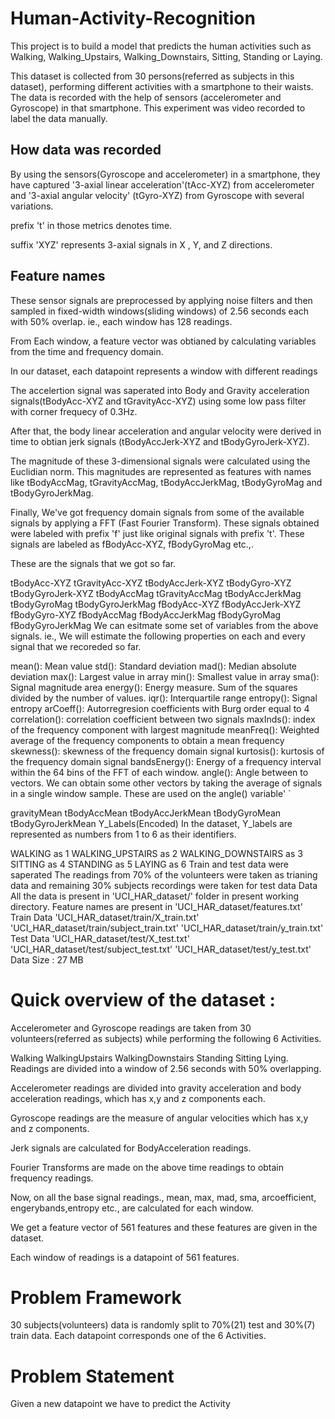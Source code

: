 # Human-Activity-Recognition

This project is to build a model that predicts the human activities such as Walking, Walking_Upstairs, Walking_Downstairs, Sitting, Standing or Laying.

This dataset is collected from 30 persons(referred as subjects in this dataset), performing different activities with a smartphone to their waists. The data is recorded with the help of sensors (accelerometer and Gyroscope) in that smartphone. This experiment was video recorded to label the data manually.

## How data was recorded
By using the sensors(Gyroscope and accelerometer) in a smartphone, they have captured '3-axial linear acceleration'(tAcc-XYZ) from accelerometer and '3-axial angular velocity' (tGyro-XYZ) from Gyroscope with several variations.

prefix 't' in those metrics denotes time.

suffix 'XYZ' represents 3-axial signals in X , Y, and Z directions.

## Feature names
These sensor signals are preprocessed by applying noise filters and then sampled in fixed-width windows(sliding windows) of 2.56 seconds each with 50% overlap. ie., each window has 128 readings.

From Each window, a feature vector was obtianed by calculating variables from the time and frequency domain.

In our dataset, each datapoint represents a window with different readings

The accelertion signal was saperated into Body and Gravity acceleration signals(tBodyAcc-XYZ and tGravityAcc-XYZ) using some low pass filter with corner frequecy of 0.3Hz.

After that, the body linear acceleration and angular velocity were derived in time to obtian jerk signals (tBodyAccJerk-XYZ and tBodyGyroJerk-XYZ).

The magnitude of these 3-dimensional signals were calculated using the Euclidian norm. This magnitudes are represented as features with names like tBodyAccMag, tGravityAccMag, tBodyAccJerkMag, tBodyGyroMag and tBodyGyroJerkMag.

Finally, We've got frequency domain signals from some of the available signals by applying a FFT (Fast Fourier Transform). These signals obtained were labeled with prefix 'f' just like original signals with prefix 't'. These signals are labeled as fBodyAcc-XYZ, fBodyGyroMag etc.,.

These are the signals that we got so far.

tBodyAcc-XYZ
tGravityAcc-XYZ
tBodyAccJerk-XYZ
tBodyGyro-XYZ
tBodyGyroJerk-XYZ
tBodyAccMag
tGravityAccMag
tBodyAccJerkMag
tBodyGyroMag
tBodyGyroJerkMag
fBodyAcc-XYZ
fBodyAccJerk-XYZ
fBodyGyro-XYZ
fBodyAccMag
fBodyAccJerkMag
fBodyGyroMag
fBodyGyroJerkMag
We can esitmate some set of variables from the above signals. ie., We will estimate the following properties on each and every signal that we recoreded so far.

mean(): Mean value
std(): Standard deviation
mad(): Median absolute deviation
max(): Largest value in array
min(): Smallest value in array
sma(): Signal magnitude area
energy(): Energy measure. Sum of the squares divided by the number of values.
iqr(): Interquartile range
entropy(): Signal entropy
arCoeff(): Autorregresion coefficients with Burg order equal to 4
correlation(): correlation coefficient between two signals
maxInds(): index of the frequency component with largest magnitude
meanFreq(): Weighted average of the frequency components to obtain a mean frequency
skewness(): skewness of the frequency domain signal
kurtosis(): kurtosis of the frequency domain signal
bandsEnergy(): Energy of a frequency interval within the 64 bins of the FFT of each window.
angle(): Angle between to vectors.
We can obtain some other vectors by taking the average of signals in a single window sample. These are used on the angle() variable' `

gravityMean
tBodyAccMean
tBodyAccJerkMean
tBodyGyroMean
tBodyGyroJerkMean
Y_Labels(Encoded)
In the dataset, Y_labels are represented as numbers from 1 to 6 as their identifiers.

WALKING as 1
WALKING_UPSTAIRS as 2
WALKING_DOWNSTAIRS as 3
SITTING as 4
STANDING as 5
LAYING as 6
Train and test data were saperated
The readings from 70% of the volunteers were taken as trianing data and remaining 30% subjects recordings were taken for test data
Data
All the data is present in 'UCI_HAR_dataset/' folder in present working directory.
Feature names are present in 'UCI_HAR_dataset/features.txt'
Train Data
'UCI_HAR_dataset/train/X_train.txt'
'UCI_HAR_dataset/train/subject_train.txt'
'UCI_HAR_dataset/train/y_train.txt'
Test Data
'UCI_HAR_dataset/test/X_test.txt'
'UCI_HAR_dataset/test/subject_test.txt'
'UCI_HAR_dataset/test/y_test.txt'
Data Size :
27 MB

# Quick overview of the dataset :
Accelerometer and Gyroscope readings are taken from 30 volunteers(referred as subjects) while performing the following 6 Activities.

Walking
WalkingUpstairs
WalkingDownstairs
Standing
Sitting
Lying.
Readings are divided into a window of 2.56 seconds with 50% overlapping.

Accelerometer readings are divided into gravity acceleration and body acceleration readings, which has x,y and z components each.

Gyroscope readings are the measure of angular velocities which has x,y and z components.

Jerk signals are calculated for BodyAcceleration readings.

Fourier Transforms are made on the above time readings to obtain frequency readings.

Now, on all the base signal readings., mean, max, mad, sma, arcoefficient, engerybands,entropy etc., are calculated for each window.

We get a feature vector of 561 features and these features are given in the dataset.

Each window of readings is a datapoint of 561 features.

# Problem Framework
30 subjects(volunteers) data is randomly split to 70%(21) test and 30%(7) train data.
Each datapoint corresponds one of the 6 Activities.

# Problem Statement
Given a new datapoint we have to predict the Activity
